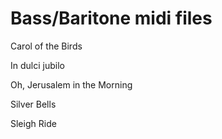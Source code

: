 
<script src="midijs/libtimidity.js" charset="UTF-8"></script>
<script src="midijs/midi.js" charset="UTF-8"></script>

# Bass/Baritone midi files

<a onclick="MIDIjs.play('carolofthebirds_with_metronome.mid')">Carol of the Birds</a>

<a onclick="MIDIjs.play('indulcijubilo_with_metronome.mid')">In dulci jubilo</a>

<a onclick="MIDIjs.play('ohjerusalem_with_metronome.mid')">Oh, Jerusalem in the Morning</a>

<a onclick="MIDIjs.play('silverbells_with_metronome.mid')">Silver Bells</a>

<a onclick="MIDIjs.play('sleighride_with_metronome.mid')">Sleigh Ride</a>

